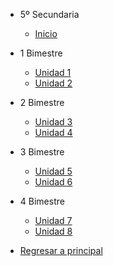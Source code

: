 - 5º Secundaria

  - [<i class="bi bi-house"></i> Inicio](5-secundaria/inicio)

- 1 Bimestre

  - [Unidad 1](5-secundaria/unidad-1.md)
  - [Unidad 2](5-secundaria/unidad-2.md)

- 2 Bimestre 

  - [Unidad 3](5-secundaria/unidad-3.md)
  - [Unidad 4](5-secundaria/unidad-4.md)

- 3 Bimestre

  - [<i class="bi bi-arrow-right-square"></i> Unidad 5](5-secundaria/unidad-5.md)
  - [Unidad 6](5-secundaria/unidad-6.md)

- 4 Bimestre

  - [Unidad 7](5-secundaria/unidad-7.md)
  - [Unidad 8](5-secundaria/unidad-8.md)

- [<i class="bi bi-caret-left-square"></i> Regresar a principal](/)


